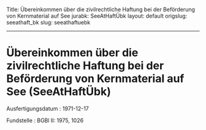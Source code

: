 Title: Übereinkommen über die zivilrechtliche Haftung bei der Beförderung von Kernmaterial
  auf See
jurabk: SeeAtHaftÜbk
layout: default
origslug: seeathaft_bk
slug: seeathaftuebk

---

# Übereinkommen über die zivilrechtliche Haftung bei der Beförderung von Kernmaterial auf See (SeeAtHaftÜbk)

Ausfertigungsdatum
:   1971-12-17

Fundstelle
:   BGBl II: 1975, 1026

